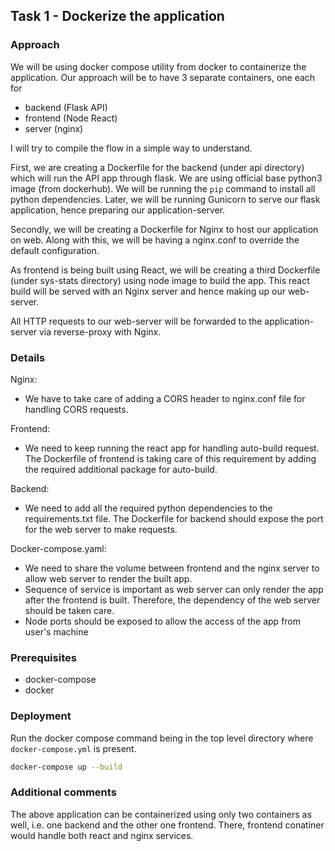 ## Task 1 - Dockerize the application

### Approach
We will be using docker compose utility from docker to containerize the application. Our approach will be to have 3 separate containers, one each for
- backend (Flask API)
- frontend (Node React)
- server (nginx)
 
 I will try to compile the flow in a simple way to understand. 

First, we are creating a Dockerfile for the backend (under api directory) which will run the API app through flask. We are using official base python3 image (from dockerhub). We will be running the `pip` command to install all python dependencies. Later, we will be running Gunicorn to serve our flask application, hence preparing our application-server.

Secondly, we will be creating a Dockerfile for Nginx to host our application on web. Along with this, we will be having a nginx.conf to override the default configuration.

As frontend is being built using React, we will be creating a third Dockerfile (under sys-stats directory) using node image to build the app. This react build will be served with an Nginx server and hence making up our web-server.

All HTTP requests to our web-server will be forwarded to the application-server via reverse-proxy with Nginx. 

### Details

Nginx:
- We have to take care of adding a CORS header to nginx.conf file for handling CORS requests.

Frontend:
- We need to keep running the react app for handling auto-build request. The Dockerfile of frontend is taking care of this requirement by adding the required additional package for auto-build.

Backend:
- We need to add all the required python dependencies to the requirements.txt file. The Dockerfile for backend should expose the port for the web server to make requests.

Docker-compose.yaml:
- We need to share the volume between frontend and the nginx server to allow web server to render the built app.
- Sequence of service is important as web server can only render the app after the frontend is built. Therefore, the dependency of the web server should be taken care.
- Node ports should be exposed to allow the access of the app from user's machine

### Prerequisites
- docker-compose
- docker

### Deployment
Run the docker compose command being in the top level directory where `docker-compose.yml` is present.
```bash
docker-compose up --build 
```

### Additional comments
The above application can be containerized using only two containers as well, i.e. one backend and the other one frontend. There, frontend conatiner would handle both react and nginx services.
